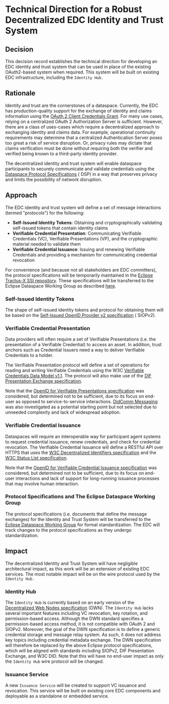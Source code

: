# Technical Direction for a Robust Decentralized EDC Identity and Trust System

## Decision

This decision record establishes the technical direction for developing an EDC identity and trust system that can be
used in
place of the existing OAuth2-based system when required. This system will be built on existing EDC infrastructure,
including the `Identity Hub.`

## Rationale

Identity and trust are the cornerstones of a dataspace. Currently, the EDC has production-quality support for the
exchange of identity and claims information using
the [OAuth 2 Client Credentials Grant](https://datatracker.ietf.org/doc/html/rfc6749#section-4.4). For many use cases,
relying on a centralized OAuth 2 Authorization Server is sufficient. However, there are a class of uses-cases which
require a decentralized approach to exchanging identity and claims data. For example, operational continuity
requirements may determine that a centralized Authentication Server poses too great a risk of service disruption. Or,
privacy rules may dictate that claims verification must be done without requiring both the verifier and verified being
known to a third-party identity provider.

The decentralized identity and trust system will enable dataspace participants to securely communicate and validate
credentials using
the [Dataspace Protocol Specifications](https://github.com/International-Data-Spaces-Association/ids-specification) (
DSP) in a way that preserves privacy and limits the possibility of network disruption.

## Approach

The EDC identity and trust system will define a set of message interactions (termed "protocols") for the following:

- **Self-Issued Identity Tokens**: Obtaining and cryptographically validating self-issued tokens that contain identity
  claims
- **Verifiable Credential Presentation**: Communicating Verifiable Credentials (VC), Verifiable Presentations (VP), and
  the cryptographic material needed to validate them
- **Verifiable Credential Issuance**: Issuing and renewing Verifiable Credentials and providing a mechanism for
  communicating credential revocation

For convenience (and because not all stakeholders are EDC committers), the protocol specifications will be temporarily
maintained in the [Eclipse Tractus-X SSI repository](https://github.com/eclipse-tractusx/ssi-docu). These specifications
will be transferred to the Eclipse Dataspace Working Group as
described [here](#protocol-specifications-and-the-eclipse-dataspace-working-group).

### Self-Issued Identity Tokens

The shape of self-issued identity tokens and protocol for obtaining them will be based on
the [Self-Issued OpenID Provider v2 specification](https://openid.net/specs/openid-connect-self-issued-v2-1_0.html#section-1.1) (
SIOPv2).

### Verifiable Credential Presentation

Data providers will often require a set of Verifiable Presentations (i.e. the presentation of a Verifiable Credential)
to access an asset. In addition, trust anchors such as Credential Issuers need a way to deliver Verifiable Credentials
to a holder.

The Verifiable Presentation protocol will define a set of operations for reading and writing Verifiable Credentials
using the W3C [Verifiable Credentials Data Model v1.1](https://www.w3.org/TR/vc-data-model/). The protocol will also
make use of the [DIF Presentation Exchange specification](https://identity.foundation/presentation-exchange/spec/v2.0.0/).

Note that
the [OpenID for Verifiable Presentations specification](https://openid.net/specs/openid-4-verifiable-presentations-1_0.html#section-6.1)
was considered, but determined not to be sufficient, due to its focus on end-user as opposed to service-to-service
interactions. [DidComm Messaging](https://identity.foundation/didcomm-messaging/spec/) was also investigated as a
potential starting point but not selected due to unneeded complexity and lack of widespread adoption.

### Verifiable Credential Issuance

Dataspaces will require an interoperable way for participant agent systems to request credential issuance, renew
credentials, and check for credential revocation. The Verifiable Credential Issuance will define a RESTful API over
HTTPS that uses the [W3C Decentralized Identifiers specification](https://www.w3.org/TR/did-core/) and
the [W3C Status List specification](https://www.w3.org/TR/vc-status-list/).

Note that
the [OpenID for Verifiable Credential Issuance specification](https://openid.net/specs/openid-4-verifiable-credential-issuance-1_0.html#name-introduction)
was considered, but determined not to be sufficient, due to its focus on end-user interactions and lack of support for
long-running issuance processes that may involve human interaction.

### Protocol Specifications and The Eclipse Dataspace Working Group

The protocol specifications (i.e. documents that define the message exchanges) for the Identity and Trust System will be
transferred to the [Eclipse Dataspace Working Group](https://www.eclipse.org/org/workinggroups/dataspace-charter.php)
for formal standardization. The EDC will track changes to the protocol specifications as they undergo standardization.

## Impact

The decentralized Identity and Trust System will have negligible architectural impact, as this work will be an extension
of existing EDC services. The most notable impact will be on the wire protocol used by the `Identity Hub.`

### Identity Hub

The `Identity Hub` is currently based on an early version of
the [Decentralized Web Nodes specification](https://identity.foundation/decentralized-web-node/spec/) (DWN).
The `Identity Hub` lacks several important features including VC revocation, key rotation, and permission-based access.
Although the DWN standard specifies a permission-based access method, it is not compatible with OAuth 2 and SIOPv2.
Moreover, the goal of the DWN specification is to define a generic credential storage and message relay system. As such,
it does not address key topics including credential metadata exchange. The DWN specification will therefore be replaced
by the above Eclipse protocol specifications, which will be aligned with standards including SIOPv2, DIF Presentation
Exchange, and W3C DID. Note that this will have no end-user impact as only the `Identity Hub` wire protocol will be
changed.

### Issuance Service

A new `Issuance Service` will be created to support VC issuance and revocation. This service will be built on existing
core EDC components and deployable as a standalone or embedded service.

